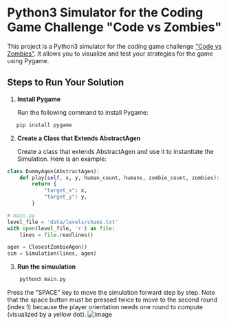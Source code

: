 # Python3 Simulator for the Coding Game Challenge "Code vs Zombies"

This project is a Python3 simulator for the coding game challenge ["Code vs Zombies"](https://www.codingame.com/multiplayer/optimization/code-vs-zombies). It allows you to visualize and test your strategies for the game using Pygame.

## Steps to Run Your Solution

1. **Install Pygame**

   Run the following command to install Pygame:

```sh
   pip install pygame
```

2. **Create a Class that Extends AbstractAgen**

   Create a class that extends AbstractAgen and use it to instantiate the Simulation. Here is an example:

```Python dummy_agen.py
class DummyAgen(AbstractAgen):
    def play(self, x, y, human_count, humans, zombie_count, zombies):
        return {
            "target_x": x,
            "target_y": y,
        }

# main.py
level_file = 'data/levels/chaos.txt'
with open(level_file, 'r') as file:
    lines = file.readlines()

agen = ClosestZombieAgen()
sim = Simulation(lines, agen)
```
3. **Run the simuulation**

```sh
    python3 main.py
```

Press the "SPACE" key to move the simulation forward step by step. Note that the space button must be pressed twice to move to the second round (index 1) because the player orientation needs one round to compute (visualized by a yellow dot).
![image](https://github.com/user-attachments/assets/de9ee970-bb42-4169-829a-130c0f38a1f0)
